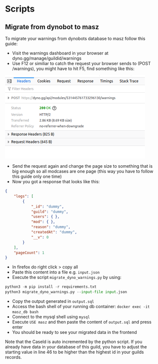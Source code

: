 # Scripts

## Migrate from dynobot to masz

To migrate your warnings from dynobots database to masz follow this guide:

- Visit the warnings dashboard in your browser at dyno.gg/manage/guildid/warnings
- Use F12 or similiar to catch the request your browser sends to (POST /warnings), you might have to hit F5, find something like this:

![Image of Yaktocat](./example01.png)

- Send the request again and change the page size to something that is big enough so all modcases are one page (this way you have to follow this guide only one time)
- Now you got a response that looks like this:
```json
{
    "logs": [
        {
            "_id": "dummy",
            "guild": "dummy",
            "users": { },
            "mod": { },
            "reason": "dummy",
            "createdAt": "dummy",
            "__v": 0
        }
    ],
    "pageCount": 1
}
```
- In firefox do right click > copy all 
- Paste this content into a file e.g. `input.json`
- Execute the script `migrate_dyno_warnings.py` by using:
```py
python3 -m pip install -r requirements.txt
python3 migrate_dyno_warnings.py --input-file input.json
```
- Copy the output generated in `output.sql`
- Access the bash shell of your running db container: `docker exec -it masz_db bash`
- Connect to the mysql shell using `mysql`
- Execute `USE masz` and then paste the content of `output.sql` and press enter
- You should be ready to see your migrated data in the frontend

Note that the CaseId is auto incremented by the python script. If you already have data in your database of this guild, you have to adjust the starting value in line 46 to be higher than the highest id in your guilds records.